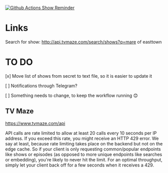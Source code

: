 [![Github Actions Show Reminder](https://github.com/JesperHalvorsen/node-show-reminder/actions/workflows/action.yaml/badge.svg)](https://github.com/JesperHalvorsen/node-show-reminder/actions/workflows/action.yaml)

# Links

Search for show: http://api.tvmaze.com/search/shows?q=mare of easttown
# TO DO

[x] Move list of shows from secret to text file, so it is easier to update it

[ ] Notifications through Telegram?

[ ] Something needs to change, to keep the workflow running 😊

## TV Maze

https://www.tvmaze.com/api

API calls are rate limited to allow at least 20 calls every 10 seconds per IP address. If you exceed this rate, you might receive an HTTP 429 error. We say at least, because rate limiting takes place on the backend but not on the edge cache. So if your client is only requesting common/popular endpoints like shows or episodes (as opposed to more unique endpoints like searches or embedding), you're likely to never hit the limit. For an optimal throughput, simply let your client back off for a few seconds when it receives a 429.

